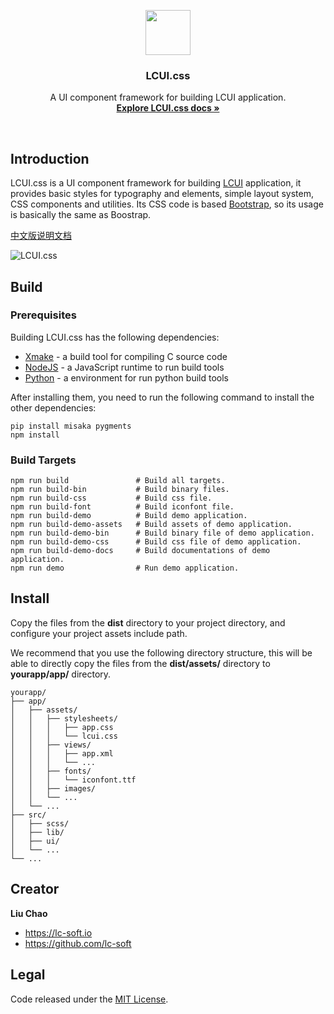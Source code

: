 <p align="center">
  <a href="http://lcui.org">
    <img src="https://lc-soft.io/static/images/logo-lcui-css.png" width=72 height=72>
  </a>

  <h3 align="center">LCUI.css</h3>

  <p align="center">
    A UI component framework for building LCUI application.
    <br>
    <a href="docs"><strong>Explore LCUI.css docs &raquo;</strong></a>
  </p>
</p>

<br>

## Introduction

LCUI.css is a UI component framework for building [LCUI](https://github.com/lc-soft/LCUI) application, it provides basic styles for typography and elements, simple layout system, CSS components and utilities. Its CSS code is based [Bootstrap](https://github.com/twbs/bootstrap), so its usage is basically the same as Boostrap.

[中文版说明文档](README.zh-cn.md)

![LCUI.css](https://lcui.lc-soft.io/static/images/screenshot-lcui-css.gif)

## Build

### Prerequisites

Building LCUI.css has the following dependencies:

* [Xmake](http://xmake.io) - a build tool for compiling C source code
* [NodeJS](https://nodejs.org) - a JavaScript runtime to run build tools
* [Python](https://www.python.org/) - a environment for run python build tools

After installing them, you need to run the following command to install the other dependencies:

    pip install misaka pygments
    npm install

### Build Targets

    npm run build               # Build all targets.
    npm run build-bin           # Build binary files.
    npm run build-css           # Build css file.
    npm run build-font          # Build iconfont file.
    npm run build-demo          # Build demo application.
    npm run build-demo-assets   # Build assets of demo application.
    npm run build-demo-bin      # Build binary file of demo application.
    npm run build-demo-css      # Build css file of demo application.
    npm run build-demo-docs     # Build documentations of demo application.
    npm run demo                # Run demo application.

## Install

Copy the files from the **dist** directory to your project directory, and configure your project assets include path.

We recommend that you use the following directory structure, this will be able to directly copy the files from the **dist/assets/** directory to **yourapp/app/** directory.

``` text
yourapp/
├── app/
│   ├── assets/
│   │   ├── stylesheets/
│   │   │   ├── app.css
│   │   │   └── lcui.css
│   │   ├── views/
│   │   │   ├── app.xml
│   │   │   └── ...
│   │   ├── fonts/
│   │   │   └── iconfont.ttf
│   │   ├── images/
│   │   └── ...
│   └── ...
├── src/
│   ├── scss/
│   ├── lib/
│   ├── ui/
│   └── ...
└── ...
```

## Creator

**Liu Chao**

- <https://lc-soft.io>
- <https://github.com/lc-soft>

## Legal

Code released under the [MIT License](LICENSE).
